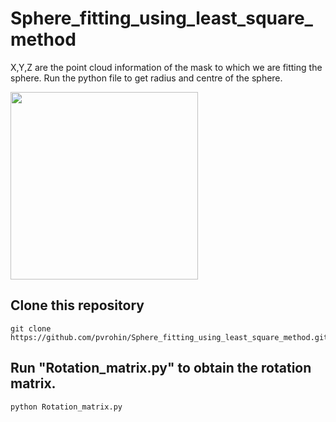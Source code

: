 # Sphere_fitting_using_least_square_method

X,Y,Z are the point cloud information of the mask to which we are fitting the sphere.
Run the python file to get radius and centre of the sphere.

<img src="spherefitting.JPG" width="300">

## Clone this repository

```
git clone https://github.com/pvrohin/Sphere_fitting_using_least_square_method.git
```

## Run "Rotation_matrix.py" to obtain the rotation matrix.

```
python Rotation_matrix.py
```
